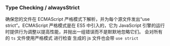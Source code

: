 ### Type Checking / alwaysStrict

确保您的文件在 ECMAScript 严格模式下解析，并为每个源文件发出“use strict”。ECMAScript 严格模式是在 ES5 中引入的，它为 JavaScript 引擎的运行时提供行为调整以提高性能，并抛出一组错误而不是默默地忽略它们。
会对所有的 `ts` 文件使用严格模式 进行检查 生成的 js 文件也会带 `use strict`
